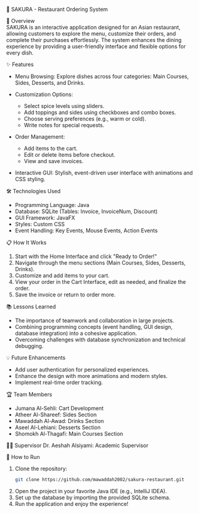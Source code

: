 🌸 SAKURA - Restaurant Ordering System

📖 Overview  
SAKURA is an interactive application designed for an Asian restaurant, allowing customers to explore the menu, customize their orders, and complete their purchases effortlessly. The system enhances the dining experience by providing a user-friendly interface and flexible options for every dish.

✨ Features  
- Menu Browsing: Explore dishes across four categories: Main Courses, Sides, Desserts, and Drinks. 
 
- Customization Options:  
  - Select spice levels using sliders.  
  - Add toppings and sides using checkboxes and combo boxes.  
  - Choose serving preferences (e.g., warm or cold).  
  - Write notes for special requests.  

- Order Management:  
  - Add items to the cart.  
  - Edit or delete items before checkout.  
  - View and save invoices.  

- Interactive GUI: Stylish, event-driven user interface with animations and CSS styling.

🛠️ Technologies Used  
- Programming Language: Java  
- Database: SQLite (Tables: Invoice, InvoiceNum, Discount)  
- GUI Framework: JavaFX  
- Styles: Custom CSS  
- Event Handling: Key Events, Mouse Events, Action Events  

📋 How It Works  
1. Start with the Home Interface and click "Ready to Order!"  
2. Navigate through the menu sections (Main Courses, Sides, Desserts, Drinks).  
3. Customize and add items to your cart.  
4. View your order in the Cart Interface, edit as needed, and finalize the order.  
5. Save the invoice or return to order more.

📚 Lessons Learned  
- The importance of teamwork and collaboration in large projects.  
- Combining programming concepts (event handling, GUI design, database integration) into a cohesive application.  
- Overcoming challenges with database synchronization and technical debugging.  

💡 Future Enhancements  
- Add user authentication for personalized experiences.  
- Enhance the design with more animations and modern styles.  
- Implement real-time order tracking.

🏆 Team Members  
- Jumana Al-Sehli: Cart Development  
- Atheer Al-Shareef: Sides Section  
- Mawaddah Al-Awad: Drinks Section  
- Aseel Al-Lehiani: Desserts Section  
- Shomokh Al-Thagafi: Main Courses Section 

🧑‍🏫 Supervisor
Dr. Aeshah Alsiyami: Academic Supervisor 

🔗 How to Run  
1. Clone the repository:  
   ```bash
   git clone https://github.com/mawaddah2002/sakura-restaurant.git
   ```
2. Open the project in your favorite Java IDE (e.g., IntelliJ IDEA).  
3. Set up the database by importing the provided SQLite schema.  
4. Run the application and enjoy the experience!  
